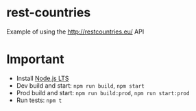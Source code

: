 # rest-countries
Example of using the http://restcountries.eu/ API


# Important
* Install [Node.js LTS](https://nodejs.org/)
* Dev build and start: `npm run build`, `npm start`
* Prod build and start: `npm run build:prod`, `npm run start:prod`
* Run tests: `npm t`
